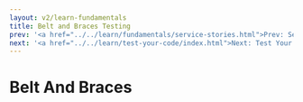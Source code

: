 ```yaml
---
layout: v2/learn-fundamentals
title: Belt and Braces Testing
prev: '<a href="../../learn/fundamentals/service-stories.html">Prev: Service Stories</a>'
next: '<a href="../../learn/test-your-code/index.html">Next: Test Your Code</a>'
---
```

# Belt And Braces